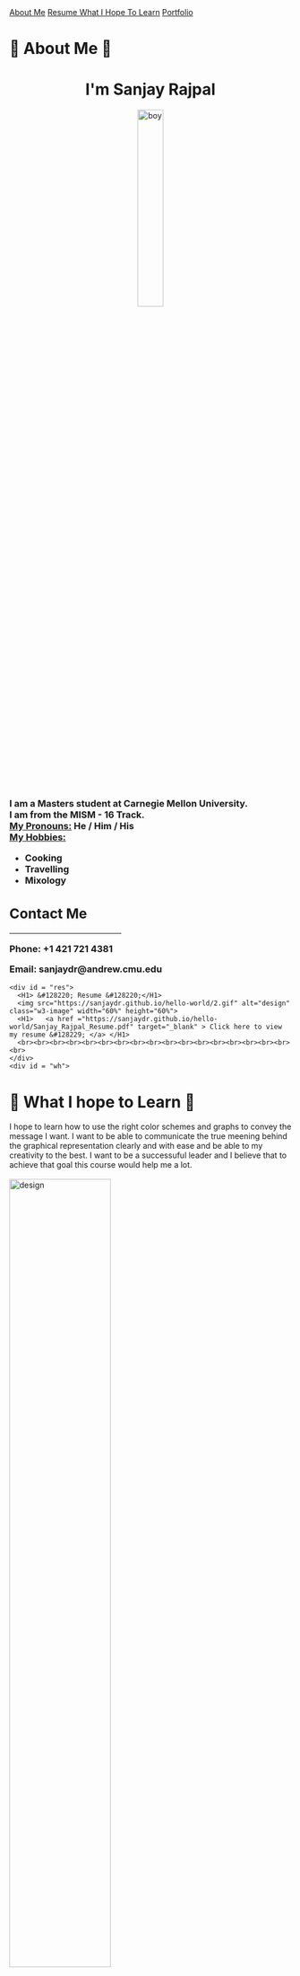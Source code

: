 
<meta charset="UTF-8">
<meta name="viewport" content="width=device-width, initial-scale=1">
<link rel="stylesheet" href="https://www.w3schools.com/w3css/4/w3.css">
<link rel="stylesheet" href="https://fonts.googleapis.com/css?family=Montserrat">
<link rel="stylesheet" href="https://cdnjs.cloudflare.com/ajax/libs/font-awesome/4.7.0/css/font-awesome.min.css">

<body class="w3-black">
<!-- Navbar (sticky bottom) -->
<div class="w3-bottom w3-hide-small">
  <div class="w3-bar w3-white w3-opacity-min w3-hover-opacity-off">
    <a href="#am" style="width:17%" class="w3-bar-item w3-button w3-hover-black">About Me</a>
<a href="#res" style="width:17%" class="w3-bar-item w3-button w3-hover-black"> Resume </a>
  <a href="#wh" style="width:17%" class="w3-bar-item w3-button w3-hover-black">What I Hope To Learn</a>   
 <a href="#Port" style="width:17%" class="w3-bar-item w3-button w3-hover-black">Portfolio </a>
  </div>
</div>
<div id = "am">
<H1> &#128587; About Me &#128587; </H1>
<!-- Page Content -->
<div class="w3-padding-large" id="main">
  <!-- Header/Home -->
  <header class="w3-container w3-padding-32 w3-center w3-black" id="home">
    <h1 class="w3-jumbo"><span class="w3-hide-small">I'm</span> Sanjay Rajpal</h1>
      <img src="https://sanjaydr.github.io/hello-world/Sanjay.jpg" alt="boy" class="w3-image" width="30%" height="30%">
  </header>
    <h3>I am a Masters student at Carnegie Mellon University. <br>I am from the MISM - 16 Track. <br> 
  <b><u>My Pronouns:</u></b> He / Him / His <br>
  <b><u>My Hobbies:</u></b><ul><li>Cooking</li> <li> Travelling</li> <li> Mixology  </li></ul>
  <!-- Contact Section -->
  <div class="w3-padding-64 w3-content w3-text-grey" id="me">
    <h2 class="w3-text-light-grey">Contact Me</h2>
    <hr style="width:200px" class="w3-opacity">  
      <p><i class="fa fa-phone fa-fw w3-text-white w3-xxlarge w3-margin-right"></i> Phone: +1 421 721 4381</p>
      <p><i class="fa fa-envelope fa-fw w3-text-white w3-xxlarge w3-margin-right"> </i> Email: sanjaydr@andrew.cmu.edu </p>
    </div>
    </h3>
  </div>

    <div id = "res">
      <H1> &#128220; Resume &#128220;</H1>
      <img src="https://sanjaydr.github.io/hello-world/2.gif" alt="design" class="w3-image" width="60%" height="60%">
      <H1>   <a href ="https://sanjaydr.github.io/hello-world/Sanjay_Rajpal_Resume.pdf" target="_blank" > Click here to view my resume &#128229; </a> </H1>
      <br><br><br><br><br><br><br><br><br><br><br><br><br><br><br><br><br><br>
    </div>
    <div id = "wh">
<H1> &#129504; What I hope to Learn &#129504;</H1>
  I hope to learn how to use the right color schemes and graphs to convey the message I want. I want to be able to communicate the true meening behind the graphical representation clearly and with ease and be able to my creativity to the best. I want to be a successuful leader and I believe that to achieve that goal this course would help me a lot. <br> <br>
   <img src="https://sanjaydr.github.io/hello-world/1.jpg" alt="design" class="w3-image" width="60%" height="60%">
  <br><br><br><br><br><br><br><br><br><br>
<br>
  </div>
  <div id ="Port">
<h1> &#128202; Portfolio &#128201; </h1>
  <h2><u> Assignments </u></h2> 
  <h4>
  Classwork: Week 2 <div class="flourish-embed flourish-chart" data-src="visualisation/11109423"><script src="https://public.flourish.studio/resources/embed.js"></script></div>
 
   Assignment: Data visualization critique #1 <br> 
    Personal portfolio<br> 
    
    < a href="https://sanjaydr.github.io/MyPortfolio/DataVizualizationWeek2"> Data visualization #1 </a>
    <br>  
    Crafting for Clarity- week two sketching exercise<br> 
    Assignment 3&4: Critique by Design<br><br><br><br><br><br><br><br><br><br><br><br><br><br><br><br> 
